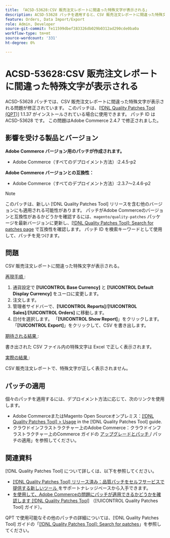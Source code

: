 ```yaml
---
title: 「ACSD-53628:CSV 販売注文レポートに間違った特殊文字が表示される」
description: ACSD-53628 パッチを適用すると、CSV 販売注文レポートに間違った特殊文字が表示されるAdobe Commerceの問題を修正できます。
feature: Orders, Data Import/Export
role: Admin, Developer
source-git-commit: fe11599dbef283326db029b0312ad290cde0ba0a
workflow-type: tm+mt
source-wordcount: '331'
ht-degree: 0%

---
```


# ACSD-53628:CSV 販売注文レポートに間違った特殊文字が表示される

ACSD-53628 パッチでは、CSV 販売注文レポートに間違った特殊文字が表示される問題が修正されています。 このパッチは、[[!DNL Quality Patches Tool (QPT)]](https://experienceleague.adobe.com/ja/docs/commerce-knowledge-base/kb/announcements/commerce-announcements/magento-quality-patches-released-new-tool-to-self-serve-quality-patches) 1.1.37 がインストールされている場合に使用できます。 パッチ ID は ACSD-53628 です。 この問題はAdobe Commerce 2.4.7 で修正されました。

## 影響を受ける製品とバージョン

**Adobe Commerce バージョン用のパッチが作成されます。**

* Adobe Commerce（すべてのデプロイメント方法）:2.4.5-p2

**Adobe Commerce バージョンとの互換性：**

* Adobe Commerce（すべてのデプロイメント方法）:2.3.7～2.4.6-p2

>[!NOTE]
>
>このパッチは、新しい [!DNL Quality Patches Tool] リリースを含む他のバージョンにも適用される可能性があります。 パッチがAdobe Commerceのバージョンと互換性があるかどうかを確認するには、`magento/quality-patches` パッケージを最新バージョンに更新し、[[!DNL Quality Patches Tool]: Search for patches page](https://experienceleague.adobe.com/tools/commerce-quality-patches/index.html?lang=ja) で互換性を確認します。 パッチ ID を検索キーワードとして使用して、パッチを見つけます。

## 問題

CSV 販売注文レポートに間違った特殊文字が表示される。

<u> 再現手順 </u>:

1. 通貨設定で **[!UICONTROL Base Currency]** と **[!UICONTROL Default Display Currency]** をユーロに変更します。
1. 注文します。
1. 管理者サイドバーで、**[!UICONTROL Reports]**/**[!UICONTROL Sales]**/**[!UICONTROL Orders]** に移動します。
1. 日付を選択します。 「**[!UICONTROL Show Report]**」をクリックします。 「**[!UICONTROL Export]**」をクリックして、CSV を書き出します。

<u> 期待される結果 </u>:

書き出された CSV ファイル内の特殊文字は Excel で正しく表示されます。

<u> 実際の結果 </u>:

CSV 販売注文レポートで、特殊文字が正しく表示されません。


## パッチの適用

個々のパッチを適用するには、デプロイメント方法に応じて、次のリンクを使用します。

* Adobe CommerceまたはMagento Open Sourceオンプレミス：[[!DNL Quality Patches Tool] > Usage](/help/tools/quality-patches-tool/usage.md) in the [!DNL Quality Patches Tool] guide.
* クラウドインフラストラクチャー上のAdobe Commerce：クラウドインフラストラクチャー上のCommerce ガイドの [ アップグレードとパッチ ](https://experienceleague.adobe.com/docs/commerce-cloud-service/user-guide/develop/upgrade/apply-patches.html?lang=ja)/ パッチの適用」を参照してください。

## 関連資料

[!DNL Quality Patches Tool] について詳しくは、以下を参照してください。

* [[!DNL Quality Patches Tool]  リリース済み：品質パッチをセルフサービスで提供する新しいツール ](https://experienceleague.adobe.com/ja/docs/commerce-knowledge-base/kb/announcements/commerce-announcements/magento-quality-patches-released-new-tool-to-self-serve-quality-patches) をサポートナレッジベースから入手できます。
* [ を使用して、Adobe Commerceの問題にパッチが適用できるかどうかを確認します  [!DNL Quality Patches Tool]](/help/tools/quality-patches-tool/patches-available-in-qpt/check-patch-for-magento-issue-with-magento-quality-patches.md) （[!UICONTROL Quality Patches Tool] ガイド）。


QPT で使用可能なその他のパッチの詳細については、[!DNL Quality Patches Tool] ガイドの「[[!DNL Quality Patches Tool]: Search for patches](https://experienceleague.adobe.com/tools/commerce-quality-patches/index.html?lang=ja)」を参照してください。
